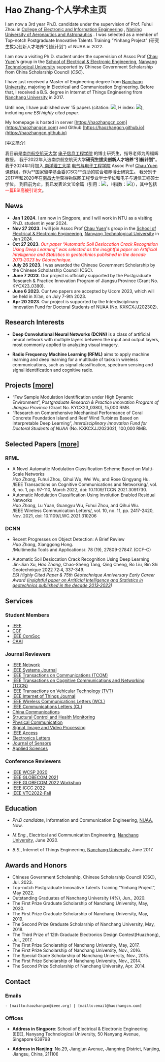 # Hao Zhang-个人学术主页


I am now a 3rd year Ph.D. candidate under the supervision of Prof. Fuhui Zhou 
in [College of Electronic and Information Engineering](http://ceie.nuaa.edu.cn/) , 
[Nanjing University of Aeronautics and Astronautics](http://www.nuaa.edu.cn) . 
I was selected as a member of Top-notch Postgraduate Innovative Talents Training "Yinhang Project" (研究生拔尖创新人才培养“引航计划”) of NUAA in 2022. 

I am now a visiting Ph.D. student under the supervision of Assoc Prof [Chau Yuen](https://dr.ntu.edu.sg/cris/rp/rp02157)'s group in the [ School of Electrical & Electronic Engineering](https://www.ntu.edu.sg/eee), [ Nanyang Technological University](https://www.ntu.edu.sg/) supported by Chinese Government Scholarship from China Scholarship Council (*CSC*).

I have just received a Master of Engineering degree from [Nanchang University](http://www.ncu.edu.cn), 
majoring in Electrical and Communication Engineering. 
Before that, I received a B.S. degree in Internet of Things Engineering from [Nanchang University](http://www.ncu.edu.cn) in 2017. 

Until now, I have published over 15 papers (citation: <a href="https://scholar.google.com/citations?user=zs9DkEAAAAAJ" target="_blank"><img src="https://img.shields.io/endpoint?logo=Google%20Scholar&url=https%3A%2F%2Fcdn.jsdelivr.net%2Fgh%2Fhaozhangcn%2Fhaozhangcn.github.io@gs%2Fcitation.json&labelColor=f6f6f6&color=9cf&style=flat&label=citations" class="linimage"/></a>, H index: <a href="https://scholar.google.com/citations?user=zs9DkEAAAAAJ" target="_blank"><img src="https://img.shields.io/endpoint?logo=Google%20Scholar&url=https%3A%2F%2Fcdn.jsdelivr.net%2Fgh%2Fhaozhangcn%2Fhaozhangcn.github.io@gs%2Fh.json&labelColor=f6f6f6&color=9cf&style=flat&label=H-index" class="linimage"/></a>), including *one ESI highly cited paper*.

My homepage is hosted in server [https://haozhangcn.com](https://haozhangcn.com) and Github [https://haozhangcn.github.io](https://haozhangcn.github.io)

<a href="cn_index.html">[中文简介]</a>

我目前是[南京航空航天大学](http://www.nuaa.edu.cn) [电子信息工程学院](http://ceie.nuaa.edu.cn/) 的博士研究生，指导老师为周福辉教授。
我于2022年入选南京航空航天大学**研究生拔尖创新人才培养“引航计划”**。
我于2024年1月加入[ 南洋理工大学](https://www.ntu.edu.sg/)  [ 电气与电子工程学院](https://www.ntu.edu.sg/eee) Assoc Prof [ Chau Yuen](https://dr.ntu.edu.sg/cris/rp/rp02157) 课题组，作为**国家留学基金委(CSC)**资助的联合培养博士研究生。
我分别于2017年和2020年在[南昌大学](http://www.ncu.edu.cn)获得物联网工程专业学士学位和电子与通信工程硕士学位。
到目前为止，我已发表论文10余篇（引用：<a href="https://scholar.google.com/citations?user=zs9DkEAAAAAJ" target="_blank"><img src="https://img.shields.io/endpoint?logo=Google%20Scholar&url=https%3A%2F%2Fcdn.jsdelivr.net%2Fgh%2Fhaozhangcn%2Fhaozhangcn.github.io@gs%2Fcitation.json&labelColor=f6f6f6&color=9cf&style=flat&label=citations" class="linimage"/></a>，H指数：<a href="https://scholar.google.com/citations?user=zs9DkEAAAAAJ" target="_blank"><img src="https://img.shields.io/endpoint?logo=Google%20Scholar&url=https%3A%2F%2Fcdn.jsdelivr.net%2Fgh%2Fhaozhangcn%2Fhaozhangcn.github.io@gs%2Fh.json&labelColor=f6f6f6&color=9cf&style=flat&label=H-index" class="linimage"/></a>)），其中包括<font color="red">一篇ESI高被引论文</font>。


## News
- **Jan 1 2024**. I am now in Singpore, and I will work in NTU as a visiting Ph.D. student in year 2024.
- **Nov 27 2023**. I will join Assoc Prof [Chau Yuen](https://dr.ntu.edu.sg/cris/rp/rp02157)'s group in the [School of Electrical & Electronic Engineering](https://www.ntu.edu.sg/eee ), [Nanyang Technological University](https://www.ntu.edu.sg/) in Jan 2024.
- **Oct 27 2023**. *<font color="red">Our paper “Automatic Soil Desiccation Crack Recognition Using Deep Learning” was selected as the insightful paper on Artificial Intelligence and Statistics in geotechnics published in the decade 2013‑2023 by Géotechnique.</font>* 
- **July 26 2023**. I was awarded the Chinese Government Scholarship by the Chinese Scholarship Council (CSC).
- **June 7 2023**. Our project is officially supported by the Postgraduate Research & Practice Innovation Program of Jiangsu Province (Grant No. KYCX23_0380).
- **June 6 2023**. Our two papers are accepted by Ucom 2023, which will be held in Xi’an, on July 7-9th 2023.
- **Apr 20 2023**. Our project is supported by the Interdisciplinary Innovation Fund for Doctoral Students of NUAA (No. KXKCXJJ202302).


## Research Interests

- **Deep Convolutional Neural Networks (DCNN)** is a class of artificial neural network with multiple layers between the input and output layers, most commonly applied to analyzing visual imagery.

- **Radio Frequency Machine Learning (RFML)** aims to apply machine learning and deep learning for a multitude of tasks in wireless communications, such as signal classification, spectrum sensing and signal identification and cognitive radio.

## Projects \[[more](https://haozhangcn.github.io/project.html)\]
- “Few Sample Modulation Identification under High Dynamic Environment”, *Postgraduate Research & Practice Innovation Program of Jiangsu Province* (Grant No. KYCX23_0380), 15,000 RMB.
- “Research on Comprehensive Mechanical Performance of Coral Concrete Foundation Island and Reef Wind Turbines Based on Interpretable Deep Learning”, *Interdisciplinary Innovation Fund for Doctoral Students of NUAA* (No. KXKCXJJ202302), 100,000 RMB.



## Selected Papers \[[more](https://haozhangcn.github.io/pubs.html)\]

### RFML
- A Novel Automatic Modulation Classification Scheme Based on Multi-Scale Networks<br>
  *Hao Zhang*, Fuhui Zhou, Qihui Wu, Wei Wu, and Rose Qingyang Hu.<br>
  /IEEE Transactions on Cognitive Communications and Networking/, vol. 8, no. 1, pp. 97-110, March 2022, doi: 10.1109/TCCN.2021.3091730.
- Automatic Modulation Classification Using Involution Enabled Residual Networks<br>
  *Hao Zhang*, Lu Yuan, Guangyu Wu, Fuhui Zhou, and Qihui Wu.<br>
  /IEEE Wireless Communication Letters/, vol. 10, no. 11, pp. 2417-2420, Nov. 2021, doi: 10.1109/LWC.2021.310206

### DCNN
- Recent Progresses on Object Detection: A Brief Review<br>
  *Hao Zhang*, Xianggong Hong.<br>
  /Multimedia Tools and Applications/: 78 (19), 27809-27847. (CCF-C)

- Automatic Soil Desiccation Crack Recognition Using Deep Learning<br>
  Jin-Jian Xu, *Hao Zhang*, Chao-Sheng Tang, Qing Cheng, Bo Liu, Bin Shi<br>
  Geotechnique 2022 72:4, 337-349.<br>
  *ESI Highly Cited Paper & 75th Géotechnique Anniversary Early Career Award ([insightful paper on Artificial Intelligence and Statistics in geotechnics published in the decade 2013‑2023](https://www.icevirtuallibrary.com/page/ice-news/geot75anniversaryprogramme))*


## Services
### Student Members
- [IEEE](https://www.ieee.org/ )
- [CCF](https://www.ccf.org.cn)
- [IEEE ComSoc](https://www.comsoc.org)
- [CAAI](https://www.caai.cn/)

### Journal Reviewers
- [IEEE Network](https://www.comsoc.org/publications/magazines/ieee-network)
- [IEEE Systems Journal](https://ieeesystemsjournal.org)
- [IEEE Transactions on Communications (TCOM)](https://www.comsoc.org/publications/journals/ieee-tcom)
- [IEEE Transactions on Cognitive Communications and Networking (TCCN)](https://www.comsoc.org/publications/journals/ieee-tccn)
- [IEEE Transactions on Vehicular Technology (TVT)](https://vtsociety.org/publication/ieee-transactions-vehicular-technology)
- [IEEE Internet of Things Journal](https://ieee-iotj.org)
- [IEEE Wireless Communications Letters (WCL)](https://www.comsoc.org/publications/journals/ieee-wcl)
- [IEEE Communications Letters (CL)](https://www.comsoc.org/publications/journals/ieee-comml)
- [China Communications](http://www.cic-chinacommunications.cn/EN/volumn/home.shtml)
- [ Structural Control and Health Monitoring](https://www.hindawi.com/journals/schm)
- [ Physical Communication](https://www.journals.elsevier.com/physical-communication)
- [ Signal, Image and Video Processing](https://www.springer.com/journal/11760) 
- [ IEEE Access](https://ieeeaccess.ieee.org/)
- [ Electronics Letters](https://digital-library.theiet.org/content/journals/el) 
- [ Journal of Sensors](https://www.hindawi.com/journals/js/) 
- [ Applied Sciences](https://www.mdpi.com/journal/applsci)

### Conference Reviewers
- [ IEEE WCSP 2020](http://www.ic-wcsp.org)
- [ IEEE GLOBECOM 2021](https://globecom2021.ieee-globecom.org) 
- [ IEEE GLOBECOM 2022 Workshop](https://globecom2022.ieee-globecom.org) 
- [ IEEE ICCC 2022](https://iccc2022.ieee-iccc.org) 
- [IEEE VTC2022-Fall](https://vtc2022fall.trackchair.com)

## Education
- *Ph.D candidate*, Information and Communication Engineering, [NUAA](http://www.nuaa.edu.cn), Now.

- *M.Eng.*, Electrical and Communication Engineering, [Nanchang University](http://www.ncu.edu.cn), June 2020.

- *B.S.*, Internet of Things Engineering, [Nanchang University](http://www.ncu.edu.cn), June 2017.

## Awards and Honors
- Chinese Government Scholarship, Chinese Scholarship Council (CSC), Jul. 2023.
- Top-notch Postgraduate Innovative Talents Training “Yinhang Project”, May 2022.
- Outstanding Graduates of Nanchang University (4%), Jun., 2020.
- The First Prize Graduate Scholarship of Nanchang University, May, 2020.
- The First Prize Graduate Scholarship of Nanchang University, May, 2019.
- The Second Prize Graduate Scholarship of Nanchang University, May, 2018.
- The Third Prize of 12th Graduate Electronics Design Contest(Huazhong), Jul., 2017.
- The First Prize Scholarship of Nanchang University, May, 2017.
- The First Prize Scholarship of Nanchang University, Nov., 2016.
- The Special Grade Scholarship of Nanchang University, Nov., 2015.
- The First Prize Scholarship of Nanchang University, Nov., 2014.
- The Second Prize Scholarship of Nanchang University, Apr. 2014.

## Contact
### Emails 
    - [mailto:haozhangcn@ieee.org] | [mailto:email@haozhangcn.com] 

### Offices
- **Address in Singpore**: School of Electrical & Electronic Engineering (EEE), Nanyang Technological University, 50 Nanyang Avenue, Singapore 639798

- **Address in Nanjing**: No.29, Jiangjun Avenue, Jiangning District, Nanjing, Jiangsu, China, 211106

